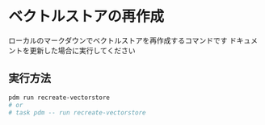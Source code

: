 # ベクトルストアの再作成

ローカルのマークダウンでベクトルストアを再作成するコマンドです
ドキュメントを更新した場合に実行してください

## 実行方法

```sh
pdm run recreate-vectorstore
# or
# task pdm -- run recreate-vectorstore
```
